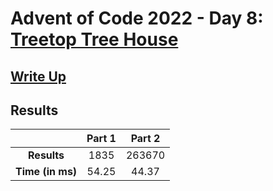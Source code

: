 # Advent of Code 2022 - Day 8: [Treetop Tree House](https://adventofcode.com/2022/day/8)

## [Write Up](https://codingap.github.io/advent-of-code/writeups/2022/day08)

## Results

|                  | **Part 1** | **Part 2** |
| :--------------: | :--------: | :--------: |
|   **Results**    | 1835 | 263670 |
| **Time (in ms)** | 54.25 | 44.37 |
